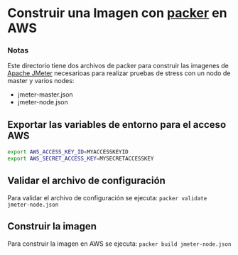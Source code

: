 # Construir una Imagen con [packer](http://packer.io) en AWS

### Notas

Este directorio tiene dos archivos de packer para construir las imagenes de [Apache JMeter](https://jmeter.apache.org) necesarioas para realizar pruebas de stress con un nodo de master y varios nodes:

* jmeter-master.json
* jmeter-node.json

## Exportar las variables de entorno para el acceso AWS

``` bash
export AWS_ACCESS_KEY_ID=MYACCESSKEYID
export AWS_SECRET_ACCESS_KEY=MYSECRETACCESSKEY
```

## Validar el archivo de configuración

Para validar el archivo de configuración se ejecuta: `packer validate jmeter-node.json`

## Construir la imagen

Para construir la imagen en AWS se ejecuta: `packer build jmeter-node.json`